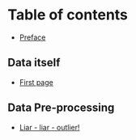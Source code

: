 # Table of contents

* [Preface](README.md)

## Data itself

* [First page](data-and-its-normalisation/first-page.md)

## Data Pre-processing

* [Liar - liar - outlier!](data-pre-processing/liar-liar-outlier.md)

